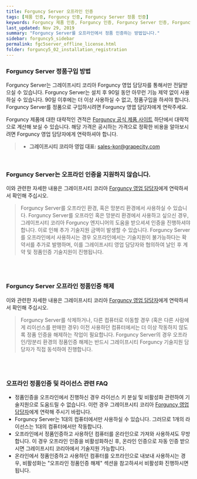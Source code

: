 ```yaml
---
title: Forguncy Server 오프라인 인증
tags: [제품 인증, Forguncy 인증, Forguncy Server 정품 인증]
keywords: Forguncy 제품 인증, Forguncy 인증, Forguncy Server 인증, Forguncy 정품, Forguncy 정품 인증, Forguncy Server 정품, Forguncy Server 정품 인증
last_updated: Nov 29, 2019
summary: "Forguncy Server를 오프라인에서 정품 인증하는 방법입니다."
sidebar: forguncy5_sidebar
permalink: fgc5server_offline_license.html
folder: forguncy5_02_installation_registration
---
```


### Forguncy Server 정품구입 방법

Forguncy Server는 그레이프시티 코리아 Forguncy 영업 담당자를 통해서만 전달받으실 수 있습니다. Forguncy Server는 설치 후 90일 동안 아무런 기능 제약 없이 사용하실 수 있습니다. 90일 이후에는 더 이상 사용하실 수 없고, 정품구입을 하셔야 합니다. Forguncy Server를 정품으로 구입하시려면 Forguncy 영엽 담당자에게 연락주세요.

Forguncy 제품에 대한 대략적인 견적은 [Forguncy 공식 제품 사이트](https://www.grapecity.co.kr/solutions/forguncy) 하단에서 대략적으로 계산해 보실 수 있습니다. 해당 가격은 공시하는 가격으로 정확한 비용을 알아보시려면 Forguncy 영업 담당자에게 연락하셔야 합니다.

> - **그레이프시티 코리아 영업 대표:** [sales-kor@grapecity.com](mailto:sales-kor@grapecity.com)

<br />

### Forguncy Server는 오프라인 인증을 지원하지 않습니다.

이와 관련한 자세한 내용은 그레이프시티 코리아 [Forguncy 영업 담당자](mailto:sales-kor@grapecity.com)에게 연락하셔서 확인해 주십시오.

> Forguncy Server를 오프라인 환경, 혹은 망분리 환경에서 사용하실 수 있습니다.
> Forguncy Server를 오프라인 혹은 망분리 환경에서 사용하고 싶으신 경우, 그레이프시티 코리아 Forguncy 엔지니어의 도움을 받으셔셔 인증을 진행하셔야 합니다. 이로 인해 추가 기술지원 금액이 발생할 수 있습니다.
> Forguncy Server를 오프라인에서 사용하시는 경우 오프라인에서는 기술지원이 불가능하다는 확약서를 추가로 발행하며, 이를 그레이프시티 영업 담당자와 협의하여 날인 후 계약 및 정품인증 기술지원이 진행됩니다.

<br /><br />

### Forguncy Server 오프라인 정품인증 해제

이와 관련한 자세한 내용은 그레이프시티 코리아 [Forguncy 영업 담당자](mailto:sales-kor@grapecity.com)에게 연락하셔서 확인해 주십시오.

> Forguncy Server를 삭제하거나, 다른 컴퓨터로 이동할 경우 (혹은 다른 사람에게 리이선스를 판매한 경우) 이전 사용하던 컴퓨터에서는 더 이상 작동하지 않도록 정품 인증을 해제하는 작업이 필요합니다.
> Forguncy Server의 경우 오프라인/망분리 환경의 정품인증 해제는 반드시 그레이프시티 Forguncy 기술지원 담당자가 직접 동석하여 진행합니다.

<br /><br />

### 오프라인 정품인증 및 라이선스 관련 FAQ

* 정품인증을 오프라인에서 진행하신 경우 라이선스 키 분실 및 비활성화 관련하여 기술지원으로 도움드릴 수 없습니다. 이런 경우 그레이프시티 코리아 [Forguncy 영업 담당자](mailto:sales-kor@grapecity.com)에게 연락해 주시기 바랍니다.
* Forguncy Server는 1대의 컴퓨터에서만 사용하실 수 있습니다. 그러므로 1개의 라이선스는 1대의 컴퓨터에서만 작동합니다.
* 오프라인에서 정품인증하고 사용하던 컴퓨터를 온라인으로 가져와 사용하셔도 무방합니다. 이 경우 오프라인 인증을 비활성화하신 후, 온라인 인증으로 자동 인증 받으시면 그레이프시티 코리아에서 기술지원 가능합니다.
* 온라인에서 정품인증하고 사용하던 컴퓨터를 오프라인으로 내보내 사용하시는 경우, 비활성화는 "오프라인 정품인증 해제" 섹션을 참고하셔서 비활성화 진행하시면 됩니다.

<br /><br />